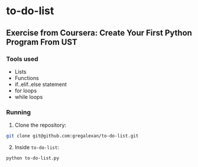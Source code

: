 # to-do-list
## Exercise from Coursera: Create Your First Python Program From UST

### Tools used
* Lists
* Functions
* if..elif..else statement
* for loops
* while loops

### Running
1. Clone the repository:
```sh
git clone git@github.com:gregalexan/to-do-list.git
```
2. Inside `to-do-list`:
```sh
python to-do-list.py
```

